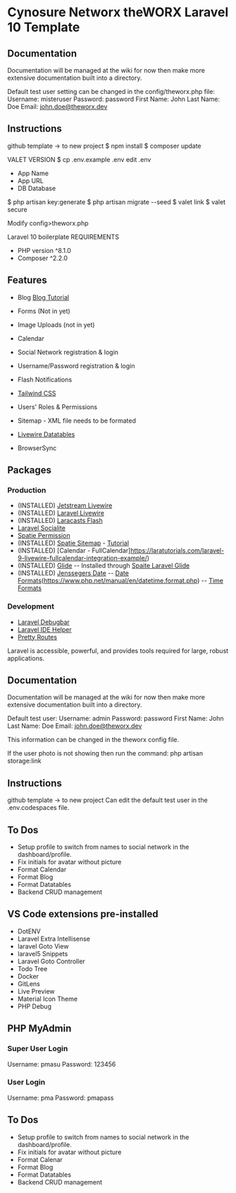 # Cynosure Networx theWORX Laravel 10 Template

## Documentation

Documentation will be managed at the wiki for now then make more extensive documentation built into a directory.

Default test user setting can be changed in the config/theworx.php file:
Username: misteruser
Password: password
First Name: John
Last Name: Doe
Email: john.doe@theworx.dev

## Instructions

github template -> to new project
$ npm install
$ composer update

VALET VERSION
$ cp .env.example .env
edit .env

- App Name
- App URL
- DB Database

$ php artisan key:generate
$ php artisan migrate --seed
$ valet link <project name>
$ valet secure <project name>

Modify config>theworx.php

Laravel 10 boilerplate
REQUIREMENTS

- PHP version ^8.1.0
- Composer ^2.2.0

## Features

- Blog [Blog Tutorial](https://www.flowkl.com/tutorial/web-development/simple-blog-application-in-laravel-7/)
- Forms (Not in yet)
- Image Uploads (not in yet)

- Calendar
- Social Network registration & login
- Username/Password registration & login
- Flash Notifications
- [Tailwind CSS](https://tailwindcss.com/)
- Users' Roles & Permissions
- Sitemap - XML file needs to be formated
- [Livewire Datatables](https://laravel-livewire.com/screencasts/s7-intro)
- BrowserSync

## Packages

### Production

- (INSTALLED) [Jetstream Livewire](https://jetstream.laravel.com/2.x/stacks/livewire.html)
- (INSTALLED) [Laravel Livewire](https://laravel-livewire.com/)
- (INSTALLED) [Laracasts Flash](https://github.com/laracasts/flash)
- [Laravel Socialite](https://laravel.com/docs/9.x/socialite)
- [Spatie Permission](https://spatie.be/docs/laravel-permission/v5/introduction)
- (INSTALLED) [Spatie Sitemap](https://github.com/spatie/laravel-sitemap) - [Tutorial](https://onlinewebtutorblog.com/laravel-8-sitemap-generator-package-tutorial/)
- (INSTALLED) [Calendar - FullCalendar]https://laratutorials.com/laravel-9-livewire-fullcalendar-integration-example/)
- (INSTALLED) [Glide](https://glide.thephpleague.com/)
    -- Installed through [Spaite Laravel Glide](https://github.com/spatie/laravel-glide)
- (INSTALLED)  [Jenssegers Date](https://github.com/jenssegers/date)
    -- [Date Formats](https://www.php.net/manual/en/datetime.formats.date.php)(https://www.php.net/manual/en/datetime.format.php)
    -- [Time Formats](https://www.php.net/manual/en/datetime.formats.time.php)

### Development

- [Laravel Debugbar](https://github.com/barryvdh/laravel-debugbar)
- [Laravel IDE Helper](https://github.com/barryvdh/laravel-ide-helper)
- [Pretty Routes](https://github.com/garygreen/pretty-routes)

Laravel is accessible, powerful, and provides tools required for large, robust applications.

## Documentation

Documentation will be managed at the wiki for now then make more extensive documentation built into a directory.

Default test user:
Username: admin
Password: password
First Name: John
Last Name: Doe
Email: john.doe@theworx.dev

This information can be changed in the theworx config file.

If the user photo is not showing then run the command: php artisan storage:link

## Instructions

github template -> to new project
Can edit the default test user in the .env.codespaces file.

## To Dos

- Setup profile to switch from names to social network in the dashboard/profile.
- Fix initials for avatar without picture
- Format Calendar
- Format Blog
- Format Datatables
- Backend CRUD management

## VS Code extensions pre-installed
- DotENV
- Laravel Extra Intellisense
- laravel Goto View
- laravel5 Snippets
- Laravel Goto Controller
- Todo Tree
- Docker
- GitLens
- Live Preview
- Material Icon Theme
- PHP Debug


## PHP MyAdmin
### Super User Login

Username: pmasu
Password: 123456

### User Login

Username: pma
Password: pmapass

## To Dos

- Setup profile to switch from names to social network in the dashboard/profile.
- Fix initials for avatar without picture
- Format Calenar
- Format Blog
- Format Datatables
- Backend CRUD management
